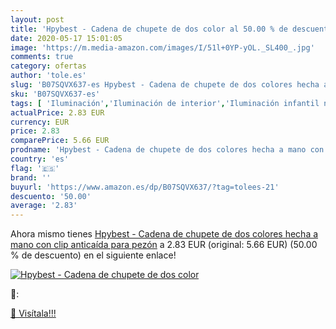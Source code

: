 ```yaml
---
layout: post
title: 'Hpybest - Cadena de chupete de dos color al 50.00 % de descuento'
date: 2020-05-17 15:01:05
image: 'https://m.media-amazon.com/images/I/51l+0YP-yOL._SL400_.jpg'
comments: true
category: ofertas
author: 'tole.es'
slug: 'B07SQVX637-es Hpybest - Cadena de chupete de dos colores hecha a mano...'
sku: 'B07SQVX637-es'
tags: [ 'Iluminación','Iluminación de interior','Iluminación infantil nocturna','Lámparas e iluminación infantil','Monos para bebés niño','Ropa','Ropa de una pieza para bebés niño','Ropa para bebés','Ropa para bebés niño','chupete', ]
actualPrice: 2.83 EUR
currency: EUR
price: 2.83
comparePrice: 5.66 EUR
prodname: 'Hpybest - Cadena de chupete de dos colores hecha a mano con clip anticaída para pezón'
country: 'es'
flag: '🇪🇸'
brand: ''
buyurl: 'https://www.amazon.es/dp/B07SQVX637/?tag=tolees-21'
descuento: '50.00'
average: '2.83'
---
```


Ahora mismo tienes [Hpybest - Cadena de chupete de dos colores hecha a mano con clip anticaída para pezón](https://www.amazon.es/dp/B07SQVX637/?tag=tolees-21) a 2.83 EUR (original: 5.66 EUR) (50.00 %  de descuento) en el siguiente enlace!

[![Hpybest - Cadena de chupete de dos color](https://m.media-amazon.com/images/I/51l+0YP-yOL._SL400_.jpg)](https://www.amazon.es/dp/B07SQVX637/?tag=tolees-21)

🔎:


[🛒 Visítala!!!](https://www.amazon.es/dp/B07SQVX637/?tag=tolees-21)
